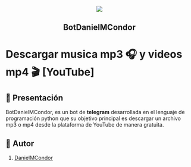 <p align="center"> <img src="https://user-images.githubusercontent.com/81319650/182721919-4ee9682f-778f-4280-948c-7d533bd96a88.gif"></p>
<h2 align="center" size="14px"><b>BotDanielMCondor</b></h1>

# Descargar musica mp3 :headphones: y videos mp4 :clapper: [YouTube]

## :large_blue_circle: Presentación
BotDanielMCondor, es un bot de **telegram** desarrollada en el lenguaje de programación python que su objetivo principal es descargar un archivo mp3 o
mp4 desde la plataforma de YouTube de manera gratuita.

## :large_blue_circle: Autor
1. [DanielMCondor](https://github.com/DanielMCondor)
